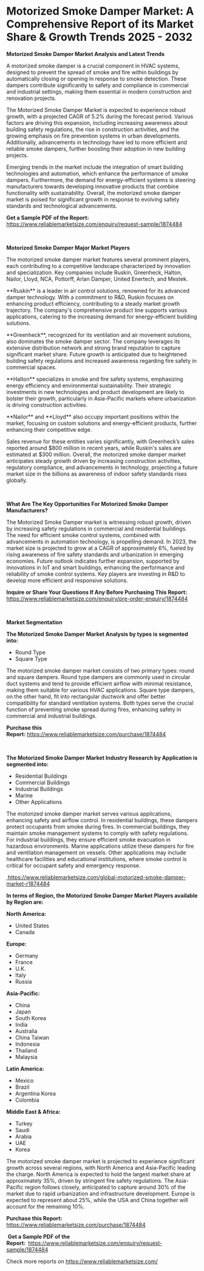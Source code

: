 <p><h1>Motorized Smoke Damper Market: A Comprehensive Report of its Market Share & Growth Trends 2025 - 2032</h1></p><p><strong>Motorized Smoke Damper Market Analysis and Latest Trends</strong></p>
<p><p>A motorized smoke damper is a crucial component in HVAC systems, designed to prevent the spread of smoke and fire within buildings by automatically closing or opening in response to smoke detection. These dampers contribute significantly to safety and compliance in commercial and industrial settings, making them essential in modern construction and renovation projects. </p><p>The Motorized Smoke Damper Market is expected to experience robust growth, with a projected CAGR of 5.2% during the forecast period. Various factors are driving this expansion, including increasing awareness about building safety regulations, the rise in construction activities, and the growing emphasis on fire prevention systems in urban developments. Additionally, advancements in technology have led to more efficient and reliable smoke dampers, further boosting their adoption in new building projects.</p><p>Emerging trends in the market include the integration of smart building technologies and automation, which enhance the performance of smoke dampers. Furthermore, the demand for energy-efficient systems is steering manufacturers towards developing innovative products that combine functionality with sustainability. Overall, the motorized smoke damper market is poised for significant growth in response to evolving safety standards and technological advancements.</p></p>
<p><strong>Get a Sample PDF of the Report:&nbsp;</strong> <a href="https://www.reliablemarketsize.com/enquiry/request-sample/1874484?utm_campaign=3199&utm_medium=2&utm_source=Github&utm_content=ia&utm_term=07042025&utm_id=motorized-smoke-damper">https://www.reliablemarketsize.com/enquiry/request-sample/1874484</a></p>
<p>&nbsp;</p>
<p><strong>Motorized Smoke Damper Major Market Players</strong></p>
<p><p>The motorized smoke damper market features several prominent players, each contributing to a competitive landscape characterized by innovation and specialization. Key companies include Ruskin, Greenheck, Halton, Nailor, Lloyd, NCA, Pottorff, Arlan Damper, United Enertech, and Mestek.</p><p>**Ruskin** is a leader in air control solutions, renowned for its advanced damper technology. With a commitment to R&D, Ruskin focuses on enhancing product efficiency, contributing to a steady market growth trajectory. The company's comprehensive product line supports various applications, catering to the increasing demand for energy-efficient building solutions.</p><p>**Greenheck**, recognized for its ventilation and air movement solutions, also dominates the smoke damper sector. The company leverages its extensive distribution network and strong brand reputation to capture significant market share. Future growth is anticipated due to heightened building safety regulations and increased awareness regarding fire safety in commercial spaces.</p><p>**Halton** specializes in smoke and fire safety systems, emphasizing energy efficiency and environmental sustainability. Their strategic investments in new technologies and product development are likely to bolster their growth, particularly in Asia-Pacific markets where urbanization is driving construction activities.</p><p>**Nailor** and **Lloyd** also occupy important positions within the market, focusing on custom solutions and energy-efficient products, further enhancing their competitive edge. </p><p>Sales revenue for these entities varies significantly, with Greenheck’s sales reported around $800 million in recent years, while Ruskin's sales are estimated at $300 million. Overall, the motorized smoke damper market anticipates steady growth driven by increasing construction activities, regulatory compliance, and advancements in technology, projecting a future market size in the billions as awareness of indoor safety standards rises globally.</p></p>
<p>&nbsp;</p>
<p><strong>What Are The Key Opportunities For Motorized Smoke Damper Manufacturers?</strong></p>
<p><p>The Motorized Smoke Damper market is witnessing robust growth, driven by increasing safety regulations in commercial and residential buildings. The need for efficient smoke control systems, combined with advancements in automation technology, is propelling demand. In 2023, the market size is projected to grow at a CAGR of approximately 6%, fueled by rising awareness of fire safety standards and urbanization in emerging economies. Future outlook indicates further expansion, supported by innovations in IoT and smart buildings, enhancing the performance and reliability of smoke control systems. Key players are investing in R&D to develop more efficient and responsive solutions.</p></p>
<p><strong>Inquire or Share Your Questions If Any Before Purchasing This Report:</strong> <a href="https://www.reliablemarketsize.com/enquiry/pre-order-enquiry/1874484?utm_campaign=3199&utm_medium=2&utm_source=Github&utm_content=ia&utm_term=07042025&utm_id=motorized-smoke-damper">https://www.reliablemarketsize.com/enquiry/pre-order-enquiry/1874484</a></p>
<p>&nbsp;</p>
<p><strong>Market Segmentation</strong></p>
<p><strong>The Motorized Smoke Damper Market Analysis by types is segmented into:</strong></p>
<p><ul><li>Round Type</li><li>Square Type</li></ul></p>
<p><p>The motorized smoke damper market consists of two primary types: round and square dampers. Round type dampers are commonly used in circular duct systems and tend to provide efficient airflow with minimal resistance, making them suitable for various HVAC applications. Square type dampers, on the other hand, fit into rectangular ductwork and offer better compatibility for standard ventilation systems. Both types serve the crucial function of preventing smoke spread during fires, enhancing safety in commercial and industrial buildings.</p></p>
<p><strong>Purchase this Report:&nbsp;</strong><a href="https://www.reliablemarketsize.com/purchase/1874484?utm_campaign=3199&utm_medium=2&utm_source=Github&utm_content=ia&utm_term=07042025&utm_id=motorized-smoke-damper">https://www.reliablemarketsize.com/purchase/1874484</a></p>
<p>&nbsp;</p>
<p><strong>The Motorized Smoke Damper Market Industry Research by Application is segmented into:</strong></p>
<p><ul><li>Residential Buildings</li><li>Commercial Buildings</li><li>Industrial Buildings</li><li>Marine</li><li>Other Applications</li></ul></p>
<p><p>The motorized smoke damper market serves various applications, enhancing safety and airflow control. In residential buildings, these dampers protect occupants from smoke during fires. In commercial buildings, they maintain smoke management systems to comply with safety regulations. For industrial buildings, they ensure efficient smoke evacuation in hazardous environments. Marine applications utilize these dampers for fire and ventilation management on vessels. Other applications may include healthcare facilities and educational institutions, where smoke control is critical for occupant safety and emergency response.</p></p>
<p><a href="https://www.reliablemarketsize.com/global-motorized-smoke-damper-market-r1874484?utm_campaign=3199&utm_medium=2&utm_source=Github&utm_content=ia&utm_term=07042025&utm_id=motorized-smoke-damper">&nbsp;https://www.reliablemarketsize.com/global-motorized-smoke-damper-market-r1874484</a></p>
<p><strong>In terms of Region, the Motorized Smoke Damper Market Players available by Region are:</strong></p>
<p>
    <p> <strong> North America: </strong>
        <ul>
            <li>United States</li>
            <li>Canada</li>
        </ul>
        </p> 
    <p> <strong> Europe: </strong>
        <ul>
            <li>Germany</li>
            <li>France</li>
            <li>U.K.</li>
            <li>Italy</li>
            <li>Russia</li>
        </ul>
        </p> 
    <p> <strong> Asia-Pacific: </strong>
        <ul>
            <li>China</li>
            <li>Japan</li>
            <li>South Korea</li>
            <li>India</li>
            <li>Australia</li>
            <li>China Taiwan</li>
            <li>Indonesia</li>
            <li>Thailand</li>
            <li>Malaysia</li>
        </ul>
        </p> 
    <p> <strong> Latin America: </strong>
        <ul>
            <li>Mexico</li>
            <li>Brazil</li>
            <li>Argentina Korea</li>
            <li>Colombia</li>
        </ul>
        </p> 
    <p> <strong> Middle East & Africa: </strong>
        <ul>
            <li>Turkey</li>
            <li>Saudi</li>
            <li>Arabia</li>
            <li>UAE</li>
            <li>Korea</li>
        </ul>
    </p>
    </p>
<p><p>The motorized smoke damper market is projected to experience significant growth across several regions, with North America and Asia-Pacific leading the charge. North America is expected to hold the largest market share at approximately 35%, driven by stringent fire safety regulations. The Asia-Pacific region follows closely, anticipated to capture around 30% of the market due to rapid urbanization and infrastructure development. Europe is expected to represent about 25%, while the USA and China together will account for the remaining 10%.</p></p>
<p><strong>Purchase this Report: </strong><a href="https://www.reliablemarketsize.com/purchase/1874484?utm_campaign=3199&utm_medium=2&utm_source=Github&utm_content=ia&utm_term=07042025&utm_id=motorized-smoke-damper">https://www.reliablemarketsize.com/purchase/1874484</a></p>
<p>&nbsp;<strong>Get a Sample PDF of the Report:&nbsp;&nbsp;</strong><a href="https://www.reliablemarketsize.com/enquiry/request-sample/1874484?utm_campaign=3199&utm_medium=2&utm_source=Github&utm_content=ia&utm_term=07042025&utm_id=motorized-smoke-damper">https://www.reliablemarketsize.com/enquiry/request-sample/1874484</a></p>
<p><strong></strong></p>
<p>Check more reports on <a href="https://www.reliablemarketsize.com/?utm_campaign=3199&utm_medium=2&utm_source=Github&utm_content=ia&utm_term=07042025&utm_id=motorized-smoke-damper">https://www.reliablemarketsize.com/</a></p>